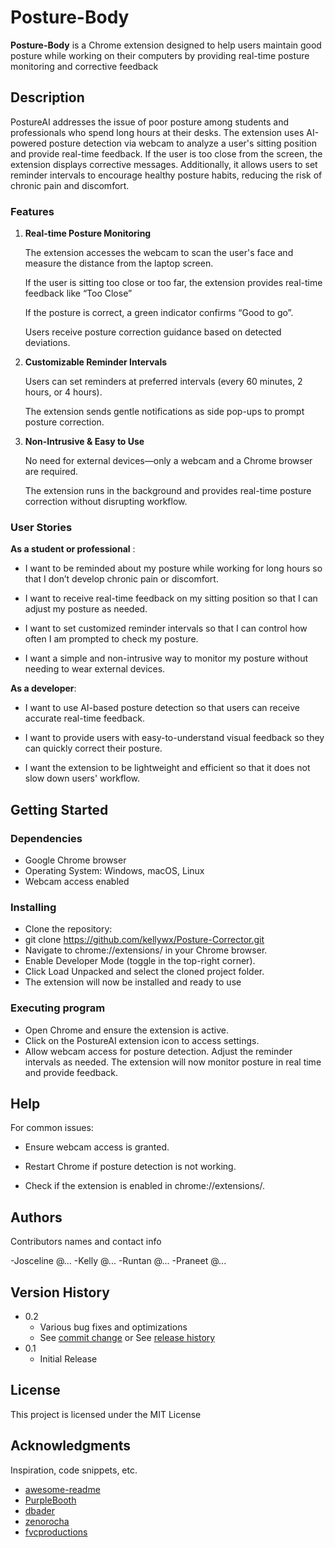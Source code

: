 # Posture-Body

**Posture-Body** is a Chrome extension designed to help users maintain good posture while working on their computers by providing real-time posture monitoring and corrective feedback


## Description

PostureAI addresses the issue of poor posture among students and professionals who spend long hours at their desks. The extension uses AI-powered posture detection via webcam to analyze a user's sitting position and provide real-time feedback. If the user is too close from the screen, the extension displays corrective messages. Additionally, it allows users to set reminder intervals to encourage healthy posture habits, reducing the risk of chronic pain and discomfort.

### Features

1. **Real-time Posture Monitoring**

   The extension accesses the webcam to scan the user's face and measure the distance from the laptop screen.
   
   If the user is sitting too close or too far, the extension provides real-time feedback like “Too Close”
   
   If the posture is correct, a green indicator confirms “Good to go”.
   
   Users receive posture correction guidance based on detected deviations.

2. **Customizable Reminder Intervals**

   Users can set reminders at preferred intervals (every 60 minutes, 2 hours, or 4 hours).
   
   The extension sends gentle notifications as side pop-ups to prompt posture correction.

3. **Non-Intrusive & Easy to Use**

   No need for external devices—only a webcam and a Chrome browser are required.
   
   The extension runs in the background and provides real-time posture correction without disrupting workflow.


### User Stories

**As a student or professional** :

- I want to be reminded about my posture while working for long hours so that I don’t develop chronic pain or discomfort.

- I want to receive real-time feedback on my sitting position so that I can adjust my posture as needed.

- I want to set customized reminder intervals so that I can control how often I am prompted to check my posture.

- I want a simple and non-intrusive way to monitor my posture without needing to wear external devices.

**As a developer**:

- I want to use AI-based posture detection so that users can receive accurate real-time feedback.

- I want to provide users with easy-to-understand visual feedback so they can quickly correct their posture.

- I want the extension to be lightweight and efficient so that it does not slow down users' workflow.


## Getting Started

### Dependencies
* Google Chrome browser
* Operating System: Windows, macOS, Linux
* Webcam access enabled

### Installing

* Clone the repository:
* git clone https://github.com/kellywx/Posture-Corrector.git
* Navigate to chrome://extensions/ in your Chrome browser.
* Enable Developer Mode (toggle in the top-right corner).
* Click Load Unpacked and select the cloned project folder.
* The extension will now be installed and ready to use


### Executing program

* Open Chrome and ensure the extension is active.
* Click on the PostureAI extension icon to access settings.
* Allow webcam access for posture detection.
Adjust the reminder intervals as needed.
The extension will now monitor posture in real time and provide feedback.

## Help

For common issues:

* Ensure webcam access is granted.

* Restart Chrome if posture detection is not working.

* Check if the extension is enabled in chrome://extensions/.


## Authors

Contributors names and contact info

-Josceline @...
-Kelly @...
-Runtan @...
-Praneet @...

## Version History

* 0.2
    * Various bug fixes and optimizations
    * See [commit change]() or See [release history]()
* 0.1
    * Initial Release

## License

This project is licensed under the MIT License

## Acknowledgments

Inspiration, code snippets, etc.
* [awesome-readme](https://github.com/matiassingers/awesome-readme)
* [PurpleBooth](https://gist.github.com/PurpleBooth/109311bb0361f32d87a2)
* [dbader](https://github.com/dbader/readme-template)
* [zenorocha](https://gist.github.com/zenorocha/4526327)
* [fvcproductions](https://gist.github.com/fvcproductions/1bfc2d4aecb01a834b46)
